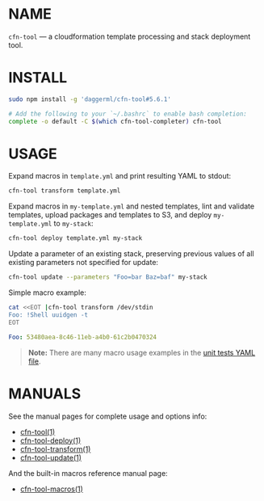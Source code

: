 <!-- vim: set ft=markdown: -->
# NAME

`cfn-tool` &mdash; a cloudformation template processing and stack deployment tool.

# INSTALL

```bash
sudo npm install -g 'daggerml/cfn-tool#5.6.1'
```

```bash
# Add the following to your `~/.bashrc` to enable bash completion:
complete -o default -C $(which cfn-tool-completer) cfn-tool
```

# USAGE

Expand macros in `template.yml` and print resulting YAML to stdout:

```bash
cfn-tool transform template.yml
```

Expand macros in `my-template.yml` and nested templates, lint and validate
templates, upload packages and templates to S3, and deploy `my-template.yml`
to `my-stack`:

```bash
cfn-tool deploy template.yml my-stack
```

Update a parameter of an existing stack, preserving previous values of all
existing parameters not specified for update:

```bash
cfn-tool update --parameters "Foo=bar Baz=baf" my-stack
```

Simple macro example:

```bash
cat <<EOT |cfn-tool transform /dev/stdin
Foo: !Shell uuidgen -t
EOT
```
```yaml
Foo: 53480aea-8c46-11eb-a4b0-61c2b0470324
```

> **Note:** There are many macro usage examples in the [unit tests YAML file][6].

# MANUALS

See the manual pages for complete usage and options info:

* [cfn-tool(1)][1]
* [cfn-tool-deploy(1)][2]
* [cfn-tool-transform(1)][3]
* [cfn-tool-update(1)][4]

And the built-in macros reference manual page:

* [cfn-tool-macros(1)][5]

[1]: http://htmlpreview.github.io/?https://github.com/daggerml/cfn-tool/blob/5.6.1/man/cfn-tool.html
[2]: http://htmlpreview.github.io/?https://github.com/daggerml/cfn-tool/blob/5.6.1/man/cfn-tool-deploy.html
[3]: http://htmlpreview.github.io/?https://github.com/daggerml/cfn-tool/blob/5.6.1/man/cfn-tool-transform.html
[4]: http://htmlpreview.github.io/?https://github.com/daggerml/cfn-tool/blob/5.6.1/man/cfn-tool-update.html
[5]: http://htmlpreview.github.io/?https://github.com/daggerml/cfn-tool/blob/5.6.1/man/cfn-tool-macros.html
[6]: https://github.com/daggerml/cfn-tool/blob/5.6.1/test/macro.tests.yml
